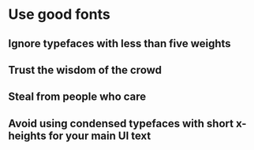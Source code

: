 # Use good fonts

## Ignore typefaces with less than five weights

## Trust the wisdom of the crowd

## Steal from people who care

## Avoid using condensed typefaces with short x-heights for your main UI text